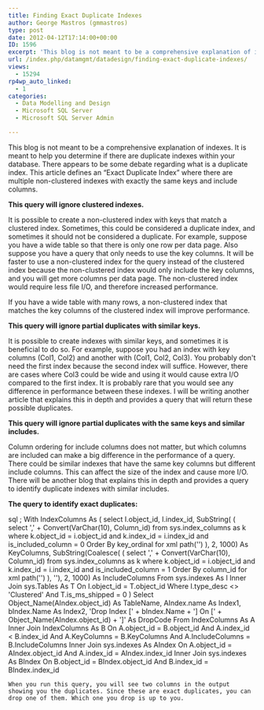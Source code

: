 ```yaml
---
title: Finding Exact Duplicate Indexes
author: George Mastros (gmmastros)
type: post
date: 2012-04-12T17:14:00+00:00
ID: 1596
excerpt: 'This blog is not meant to be a comprehensive explanation of indexes.  It is meant to help you determine if there are duplicate indexes within your database.  There appears to be some debate regarding what is a duplicate index.  This article defines an “&hellip;'
url: /index.php/datamgmt/datadesign/finding-exact-duplicate-indexes/
views:
  - 15294
rp4wp_auto_linked:
  - 1
categories:
  - Data Modelling and Design
  - Microsoft SQL Server
  - Microsoft SQL Server Admin

---
```

This blog is not meant to be a comprehensive explanation of indexes. It is meant to help you determine if there are duplicate indexes within your database. There appears to be some debate regarding what is a duplicate index. This article defines an “Exact Duplicate Index” where there are multiple non-clustered indexes with exactly the same keys and include columns.

**This query will ignore clustered indexes.**
  
It is possible to create a non-clustered index with keys that match a clustered index. Sometimes, this could be considered a duplicate index, and sometimes it should not be considered a duplicate. For example, suppose you have a wide table so that there is only one row per data page. Also suppose you have a query that only needs to use the key columns. It will be faster to use a non-clustered index for the query instead of the clustered index because the non-clustered index would only include the key columns, and you will get more columns per data page. The non-clustered index would require less file I/O, and therefore increased performance.

If you have a wide table with many rows, a non-clustered index that matches the key columns of the clustered index will improve performance.

**This query will ignore partial duplicates with similar keys.**
  
It is possible to create indexes with similar keys, and sometimes it is beneficial to do so. For example, suppose you had an index with key columns (Col1, Col2) and another with (Col1, Col2, Col3). You probably don't need the first index because the second index will suffice. However, there are cases where Col3 could be wide and using it would cause extra I/O compared to the first index. It is probably rare that you would see any difference in performance between these indexes. I will be writing another article that explains this in depth and provides a query that will return these possible duplicates.

**This query will ignore partial duplicates with the same keys and similar includes.**
  
Column ordering for include columns does not matter, but which columns are included can make a big difference in the performance of a query. There could be similar indexes that have the same key columns but different include columns. This can affect the size of the index and cause more I/O. There will be another blog that explains this in depth and provides a query to identify duplicate indexes with similar includes.

**The query to identify exact duplicates:**

sql
; With IndexColumns As
(
	select	I.object_id,
			I.index_id,
			SubString(
				(
					select	',' + Convert(VarChar(10), Column_id)
					from	sys.index_columns as k
					where	k.object_id = i.object_id
							and k.index_id = i.index_id
							and is_included_column = 0
					Order By key_ordinal
					for xml path('')
				), 2, 1000) As KeyColumns,
			SubString(Coalesce(
				(
					select	',' + Convert(VarChar(10), Column_id)
					from	sys.index_columns as k
					where	k.object_id = i.object_id
							and k.index_id = i.index_id
							and is_included_column = 1
					Order By column_id
					for xml path('')
				), ''), 2, 1000) As IncludeColumns
	From	sys.indexes As I
			Inner Join sys.Tables As T
				On I.object_id = T.object_id
	Where	I.type_desc <> 'Clustered'
			And T.is_ms_shipped = 0
)
Select  Object_Name(AIndex.object_id) As TableName,
        AIndex.name As Index1,
        bIndex.Name As Index2,
        'Drop Index [' + bIndex.Name + '] On [' + Object_Name(AIndex.object_id) + ']' As DropCode
From	IndexColumns As A
		Inner Join IndexColumns  As B
			On A.object_id = B.object_id
			And A.index_id < B.index_id
			And A.KeyColumns = B.KeyColumns
			And A.IncludeColumns = B.IncludeColumns
		Inner Join sys.indexes As AIndex
			On A.object_id = AIndex.object_id
			And A.index_id = AIndex.index_id
		Inner Join sys.indexes As BIndex
			On B.object_id = BIndex.object_id
			And B.index_id = BIndex.index_id 
```
When you run this query, you will see two columns in the output showing you the duplicates. Since these are exact duplicates, you can drop one of them. Which one you drop is up to you.